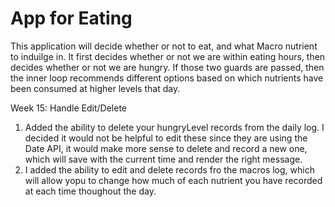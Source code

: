 # App for Eating

This application will decide whether or not to eat, and what Macro nutrient to induilge in. It first decides whether or not we are within eating hours, then decides whether or not we are hungry. If those two guards are passed, then the inner loop recommends different options based on which nutrients have been consumed at higher levels that day.

Week 15:
Handle Edit/Delete

1. Added the ability to delete your hungryLevel records from the daily log. I decided it would not be helpful to edit these since they are using the Date API, it would make more sense to delete and record a new one, which will save with the current time and render the right message.
2. I added the ability to edit and delete records fro  the macros log, which will allow yopu to change how much of each nutrient you have recorded at each time thoughout the day.
